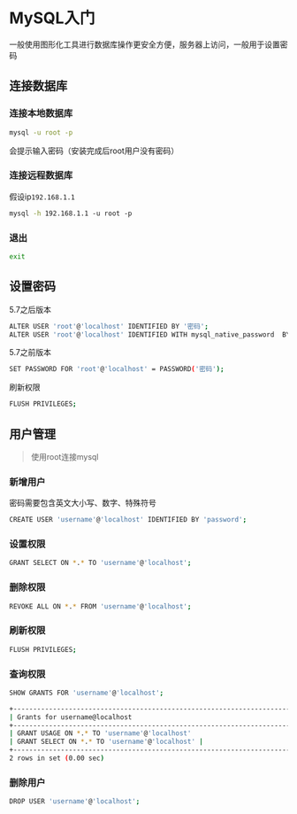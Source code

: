 # MySQL入门

一般使用图形化工具进行数据库操作更安全方便，服务器上访问，一般用于设置密码

## 连接数据库

### 连接本地数据库

```sh
mysql -u root -p
```

会提示输入密码（安装完成后root用户没有密码）

### 连接远程数据库

假设ip`192.168.1.1`

```sh
mysql -h 192.168.1.1 -u root -p
```

### 退出

```sh
exit
```

## 设置密码

5.7之后版本

```sh
ALTER USER 'root'@'localhost' IDENTIFIED BY '密码';
ALTER USER 'root'@'localhost' IDENTIFIED WITH mysql_native_password  BY '密码';
```

5.7之前版本

```sh
SET PASSWORD FOR 'root'@'localhost' = PASSWORD('密码');
```

刷新权限

```sh
FLUSH PRIVILEGES;
```

## 用户管理

> 使用root连接mysql

### 新增用户

密码需要包含英文大小写、数字、特殊符号

```sh
CREATE USER 'username'@'localhost' IDENTIFIED BY 'password';
```

### 设置权限

```sh
GRANT SELECT ON *.* TO 'username'@'localhost';
```

### 删除权限

```sh
REVOKE ALL ON *.* FROM 'username'@'localhost';
```

### 刷新权限

```sh
FLUSH PRIVILEGES;
```

### 查询权限

```sh
SHOW GRANTS FOR 'username'@'localhost';
```

```sh
+--------------------------------------------------------------------------------+
| Grants for username@localhost                                               |
+--------------------------------------------------------------------------------+
| GRANT USAGE ON *.* TO 'username'@'localhost'                                |
| GRANT SELECT ON *.* TO 'username'@'localhost' |
+--------------------------------------------------------------------------------+
2 rows in set (0.00 sec)
```

### 删除用户

```sh
DROP USER 'username'@'localhost';
```
